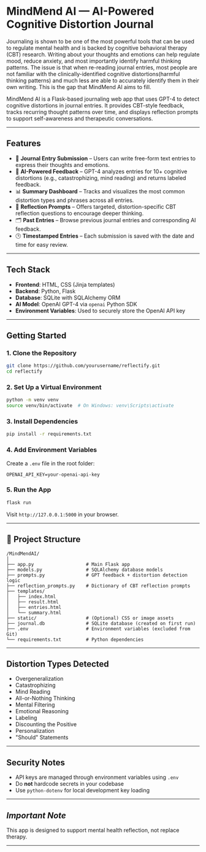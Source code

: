 
# MindMend AI — AI-Powered Cognitive Distortion Journal

Journaling is shown to be one of the most powerful tools that can be used to regulate mental health and is backed by cognitive behavioral therapy (CBT) research. Writing about your thoughts and emotions can help regulate mood, reduce anxiety, and most importantly identify harmful thinking patterns. The issue is that when re-reading journal entries, most people are not familiar with the clinically-identified cognitive distortions(harmful thinking patterns) and much less are able to accurately identify them in their own writing. This is the gap that MindMend AI aims to fill.

MindMend AI is a Flask-based journaling web app that uses GPT-4 to detect cognitive distortions in journal entries. It provides CBT-style feedback, tracks recurring thought patterns over time, and displays reflection prompts to support self-awareness and therapeutic conversations.

---

##  Features

- 💬 **Journal Entry Submission** – Users can write free-form text entries to express their thoughts and emotions.
- 🤖 **AI-Powered Feedback** – GPT-4 analyzes entries for 10+ cognitive distortions (e.g., catastrophizing, mind reading) and returns labeled feedback.
- 📊 **Summary Dashboard** – Tracks and visualizes the most common distortion types and phrases across all entries.
- 🧭 **Reflection Prompts** – Offers targeted, distortion-specific CBT reflection questions to encourage deeper thinking.
- 🗂 **Past Entries** – Browse previous journal entries and corresponding AI feedback.
- 🕒 **Timestamped Entries** – Each submission is saved with the date and time for easy review.

---

## Tech Stack

- **Frontend**: HTML, CSS (Jinja templates)
- **Backend**: Python, Flask
- **Database**: SQLite with SQLAlchemy ORM
- **AI Model**: OpenAI GPT-4 via `openai` Python SDK
- **Environment Variables**: Used to securely store the OpenAI API key

---

## Getting Started

### 1. Clone the Repository

```bash
git clone https://github.com/yourusername/reflectify.git
cd reflectify
```

### 2. Set Up a Virtual Environment

```bash
python -m venv venv
source venv/bin/activate  # On Windows: venv\Scripts\activate
```

### 3. Install Dependencies

```bash
pip install -r requirements.txt
```

### 4. Add Environment Variables

Create a `.env` file in the root folder:

```env
OPENAI_API_KEY=your-openai-api-key
```

### 5. Run the App

```bash
flask run
```

Visit `http://127.0.0.1:5000` in your browser.

---

## 📁 Project Structure

```
/MindMendAI/
│
├── app.py                   # Main Flask app
├── models.py                # SQLAlchemy database models
├── prompts.py               # GPT feedback + distortion detection logic
├── reflection_prompts.py    # Dictionary of CBT reflection prompts
├── templates/
│   ├── index.html
│   ├── result.html
│   ├── entries.html
│   └── summary.html
├── static/                  # (Optional) CSS or image assets
├── journal.db               # SQLite database (created on first run)
├── .env                     # Environment variables (excluded from Git)
└── requirements.txt         # Python dependencies
```

---

## Distortion Types Detected

- Overgeneralization  
- Catastrophizing  
- Mind Reading  
- All-or-Nothing Thinking  
- Mental Filtering  
- Emotional Reasoning  
- Labeling  
- Discounting the Positive  
- Personalization  
- "Should" Statements  

---

## Security Notes

- API keys are managed through environment variables using `.env`
- Do **not** hardcode secrets in your codebase
- Use `python-dotenv` for local development key loading

---


## ***Important Note***

This app is designed to support mental health reflection, not replace therapy. 

---


